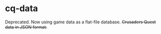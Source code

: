 # cq-data
Deprecated. Now using game data as a flat-file database.
~~Crusaders Quest data in JSON format.~~

